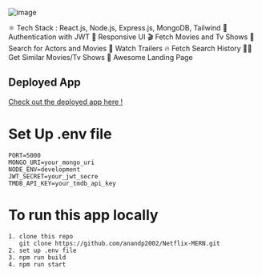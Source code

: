 ![image](https://github.com/user-attachments/assets/50ba6881-7168-42e2-b7f2-bcec49a4f1ba)

⚛️ Tech Stack : React.js, Node.js, Express.js, MongoDB, Tailwind
🔐 Authentication with JWT
📱 Responsive UI
🎬 Fetch Movies and Tv Shows
🔎 Search for Actors and Movies
🎥 Watch Trailers
🔥 Fetch Search History
🐱‍👤 Get Similar Movies/Tv Shows
💙 Awesome Landing Page

## Deployed App

[Check out the deployed app here !](https://anandpnetflix.onrender.com)


# Set Up .env file
    PORT=5000
    MONGO_URI=your_mongo_uri
    NODE_ENV=development
    JWT_SECRET=your_jwt_secre
    TMDB_API_KEY=your_tmdb_api_key

# To run this app locally
    1. clone this repo 
       git clone https://github.com/anandp2002/Netflix-MERN.git
    2. set up .env file
    3. npm run build
    4. npm run start
